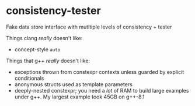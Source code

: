 consistency-tester
==================

Fake data store interface with mutltiple levels of consistency + tester


Things clang *really* doesn't like:
 - concept-style `auto` 

Things that g++ *really* doesn't like: 
 - exceptions thrown from constexpr contexts unless guarded by explicit conditionals
 - anonymous structs used as template parameters
 - deeply-nested constexpr; you need a *lot* of RAM to build large examples under g++.  My largest example took 45GB on g++-8.1